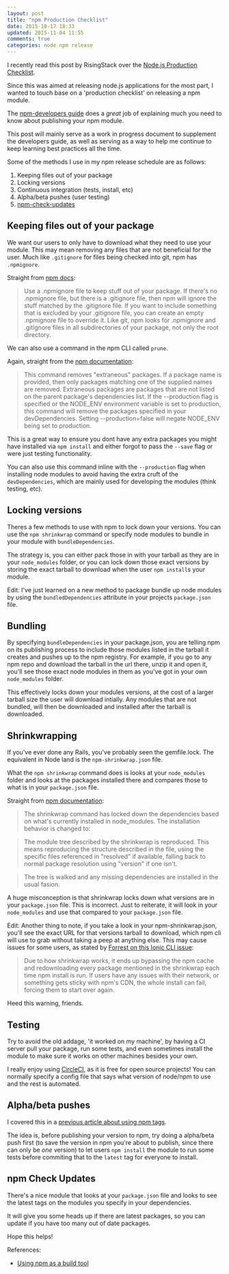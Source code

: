 ```yaml
---
layout: post
title: "npm Production Checklist"
date: 2015-10-17 18:33
updated: 2015-11-04 11:55
comments: true
categories: node npm release
---
```


I recently read this post by RisingStack over the [Node.js Production Checklist](https://blog.risingstack.com/node-js-production-checklist). 

Since this was aimed at releasing node.js applications for the most part, I wanted to touch base on a 'production checklist' on releasing a npm module.

The [npm-developers guide](https://docs.npmjs.com/misc/developers) does a *great* job of explaining much you need to know about publishing your npm module.

This post will mainly serve as a work in progress document to supplement the developers guide, as well as serving as a way to help me continue to keep learning best practices all the time.

Some of the methods I use in my npm release schedule are as follows:

1. Keeping files out of your package
2. Locking versions
3. Continuous integration (tests, install, etc)
4. Alpha/beta pushes (user testing)
5. [npm-check-updates](https://github.com/tjunnone/npm-check-updates)

## Keeping files out of your package

We want our users to only have to download what they need to use your module. This may mean removing any files that are not beneficial for the user. Much like `.gitignore` for files being checked into git, npm has `.npmignore`.

Straight from [npm docs](https://docs.npmjs.com/misc/developers#keeping-files-out-of-your-package):

> Use a .npmignore file to keep stuff out of your package. If there's no .npmignore file, but there is a .gitignore file, then npm will ignore the stuff matched by the .gitignore file. If you want to include something that is excluded by your .gitignore file, you can create an empty .npmignore file to override it. Like git, npm looks for .npmignore and .gitignore files in all subdirectories of your package, not only the root directory.

We can also use a command in the npm CLI called `prune`.

Again, straight from the [npm documentation](https://docs.npmjs.com/cli/prune):

> This command removes "extraneous" packages. If a package name is provided, then only packages matching one of the supplied names are removed.
> Extraneous packages are packages that are not listed on the parent package's dependencies list.
> If the --production flag is specified or the NODE_ENV environment variable is set to production, this command will remove the packages specified in your devDependencies. Setting --production=false will negate NODE_ENV being set to production.

This is a great way to ensure you dont have any extra packages you might have installed via `npm install` and either forgot to pass the `--save` flag or were just testing functionality.

You can also use this command inline with the `--production` flag when installing node modules to avoid having the extra cruft of the `devDependencies`, which are mainly used for developing the modules (think testing, etc).

## Locking versions

Theres a few methods to use with npm to lock down your versions. You can use the `npm shrinkwrap` command or specify node modules to bundle in your module with `bundleDependencies`. 

The strategy is, you can either pack those in with your tarball as they are in your `node_modules` folder, or you can lock down those exact versions by storing the exact tarball to download when the user `npm install`s your module.

Edit: I've just learned on a new method to package bundle up node modules by using the `bundledDependencies` attribute in your projects `package.json` file.

## Bundling

By specifying `bundleDependencies` in your package.json, you are telling npm on its publishing process to include those modules listed in the tarball it creates and pushes up to the npm registry. For example, if you go to any npm repo and download the tarball in the url there, unzip it and open it, you'll see those exact node modules in them as you've got in your own `node_modules` folder. 

This effectively locks down your modules versions, at the cost of a larger tarball size the user will download intially. Any modules that are not bundled, will then be downloaded and installed after the tarball is downloaded.

## Shrinkwrapping

If you've ever done any Rails, you've probably seen the gemfile.lock. The equivalent in Node land is the `npm-shrinkwrap.json` file. 

What the `npm shrinkwrap` command does is looks at your `node_modules` folder and looks at the packages installed there and compares those to what is in your `package.json` file. 

Straight from [npm documentation](https://docs.npmjs.com/cli/shrinkwrap):

> The shrinkwrap command has locked down the dependencies based on what's currently installed in node_modules. The installation behavior is changed to:

> The module tree described by the shrinkwrap is reproduced. This means reproducing the structure described in the file, using the specific files referenced in "resolved" if available, falling back to normal package resolution using "version" if one isn't.

> The tree is walked and any missing dependencies are installed in the usual fasion.

A huge misconception is that shrinkwrap locks down what versions are in your `package.json` file. This is incorrect. Just to reiterate, it will look in your `node_modules` and use that compared to your `package.json` file.

Edit: Another thing to note, if you take a look in your npm-shrinkwrap.json, you'll see the exact URL for that versions tarball to download, which npm cli will use to grab without taking a peep at anything else. This may cause issues for some users, as stated by [Forrest on this Ionic CLI issue](https://github.com/driftyco/ionic-cli/issues/636):

> Due to how shrinkwrap works, it ends up bypassing the npm cache and redownloading every package mentioned in the shrinkwrap each time npm install is run. If users have any issues with their network, or something gets sticky with npm's CDN, the whole install can fail, forcing them to start over again.

Heed this warning, friends.

## Testing

Try to avoid the old addage, 'it worked on my machine', by having a CI server pull your package, run some tests, and even sometimes install the module to make sure it works on other machines besides your own.

I really enjoy using [CircleCI](https://circleci.com/), as it is free for open source projects! You can normally specify a config file that says what version of node/npm to use and the rest is automated.

## Alpha/beta pushes

I covered this in a [previous article about using npm tags](http://jbavari.github.io/blog/2015/10/16/using-npm-tags). 

The idea is, before publishing your version to npm, try doing a alpha/beta push first (to save the version in npm you're about to publish, since there can only be *one* version) to let users `npm install` the module to run some tests before commiting that to the `latest` tag for everyone to install.

## npm Check Updates

There's a nice module that looks at your `package.json` file and looks to see the latest tags on the modules you specify in your dependencies. 

It will give you some heads up if there are latest packages, so you can update if you have too many out of date packages.

Hope this helps!


References:

* [Using npm as a build tool](http://blog.keithcirkel.co.uk/how-to-use-npm-as-a-build-tool/)
